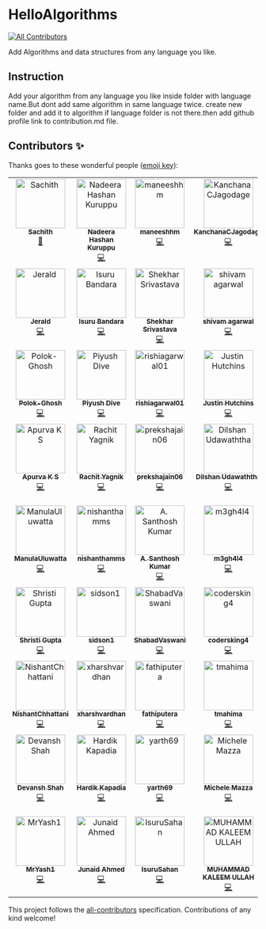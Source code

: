 # HelloAlgorithms
<!-- ALL-CONTRIBUTORS-BADGE:START - Do not remove or modify this section -->
[![All Contributors](https://img.shields.io/badge/all_contributors-61-orange.svg?style=flat-square)](#contributors-)
<!-- ALL-CONTRIBUTORS-BADGE:END -->
Add Algorithms and data structures from any language you like.

## Instruction
Add your algorithm from any language you like inside folder with language name.But dont add same algorithm in same language twice.
create new folder and add it to algorithm if language folder is not there.then add github profile link to contribution.md file.


## Contributors ✨

Thanks goes to these wonderful people ([emoji key](https://allcontributors.org/docs/en/emoji-key)):

<!-- ALL-CONTRIBUTORS-LIST:START - Do not remove or modify this section -->
<!-- prettier-ignore-start -->
<!-- markdownlint-disable -->
<table>
  <tbody>
    <tr>
      <td align="center" valign="top" width="14.28%"><a href="http://www.linkedin.com/in/sachithsiriwardana/"><img src="https://avatars2.githubusercontent.com/u/40508640?v=4?s=100" width="100px;" alt="Sachith"/><br /><sub><b>Sachith</b></sub></a><br /><a href="#maintenance-sachith-1" title="Maintenance">🚧</a></td>
      <td align="center" valign="top" width="14.28%"><a href="https://github.com/lucifer955"><img src="https://avatars2.githubusercontent.com/u/37404014?v=4?s=100" width="100px;" alt="Nadeera Hashan Kuruppu"/><br /><sub><b>Nadeera Hashan Kuruppu</b></sub></a><br /><a href="https://github.com/sachith-1/helloAlgorithm/commits?author=lucifer955" title="Code">💻</a></td>
      <td align="center" valign="top" width="14.28%"><a href="https://github.com/maneeshhm"><img src="https://avatars0.githubusercontent.com/u/29896563?v=4?s=100" width="100px;" alt="maneeshhm"/><br /><sub><b>maneeshhm</b></sub></a><br /><a href="https://github.com/sachith-1/helloAlgorithm/commits?author=maneeshhm" title="Code">💻</a></td>
      <td align="center" valign="top" width="14.28%"><a href="https://github.com/KanchanaCJagodage"><img src="https://avatars2.githubusercontent.com/u/42747265?v=4?s=100" width="100px;" alt="KanchanaCJagodage"/><br /><sub><b>KanchanaCJagodage</b></sub></a><br /><a href="https://github.com/sachith-1/helloAlgorithm/commits?author=KanchanaCJagodage" title="Code">💻</a></td>
      <td align="center" valign="top" width="14.28%"><a href="https://github.com/nikhil05-code"><img src="https://avatars2.githubusercontent.com/u/53990224?v=4?s=100" width="100px;" alt="nikhil05-code"/><br /><sub><b>nikhil05-code</b></sub></a><br /><a href="https://github.com/sachith-1/helloAlgorithm/commits?author=nikhil05-code" title="Code">💻</a></td>
      <td align="center" valign="top" width="14.28%"><a href="https://www.linkedin.com/in/sunera-sunilaka-a0ab30193"><img src="https://avatars2.githubusercontent.com/u/34810235?v=4?s=100" width="100px;" alt="Sunera Sunilaka"/><br /><sub><b>Sunera Sunilaka</b></sub></a><br /><a href="https://github.com/sachith-1/helloAlgorithm/commits?author=Sunera-2216" title="Code">💻</a></td>
      <td align="center" valign="top" width="14.28%"><a href="http://www.uwu.ac.lk"><img src="https://avatars3.githubusercontent.com/u/37569547?v=4?s=100" width="100px;" alt="Dasith Deelaka"/><br /><sub><b>Dasith Deelaka</b></sub></a><br /><a href="https://github.com/sachith-1/helloAlgorithm/commits?author=DasithDeelaka" title="Code">💻</a></td>
    </tr>
    <tr>
      <td align="center" valign="top" width="14.28%"><a href="https://github.com/jeraldlyh"><img src="https://avatars2.githubusercontent.com/u/37609749?v=4?s=100" width="100px;" alt="Jerald"/><br /><sub><b>Jerald</b></sub></a><br /><a href="https://github.com/sachith-1/helloAlgorithm/commits?author=jeraldlyh" title="Code">💻</a></td>
      <td align="center" valign="top" width="14.28%"><a href="https://github.com/Achiraisuru"><img src="https://avatars1.githubusercontent.com/u/55431705?v=4?s=100" width="100px;" alt="Isuru Bandara"/><br /><sub><b>Isuru Bandara</b></sub></a><br /><a href="https://github.com/sachith-1/helloAlgorithm/commits?author=Achiraisuru" title="Code">💻</a></td>
      <td align="center" valign="top" width="14.28%"><a href="https://github.com/skrstv123"><img src="https://avatars0.githubusercontent.com/u/47166055?v=4?s=100" width="100px;" alt="Shekhar Srivastava"/><br /><sub><b>Shekhar Srivastava</b></sub></a><br /><a href="https://github.com/sachith-1/helloAlgorithm/commits?author=skrstv123" title="Code">💻</a></td>
      <td align="center" valign="top" width="14.28%"><a href="https://github.com/shivamagarwal1999"><img src="https://avatars0.githubusercontent.com/u/43515429?v=4?s=100" width="100px;" alt="shivam agarwal"/><br /><sub><b>shivam agarwal</b></sub></a><br /><a href="https://github.com/sachith-1/helloAlgorithm/commits?author=shivamagarwal1999" title="Code">💻</a></td>
      <td align="center" valign="top" width="14.28%"><a href="https://github.com/shivagrwl312"><img src="https://avatars3.githubusercontent.com/u/56114763?v=4?s=100" width="100px;" alt="shivagrwl312"/><br /><sub><b>shivagrwl312</b></sub></a><br /><a href="https://github.com/sachith-1/helloAlgorithm/commits?author=shivagrwl312" title="Code">💻</a></td>
      <td align="center" valign="top" width="14.28%"><a href="https://github.com/wimanshaherath"><img src="https://avatars.githubusercontent.com/u/49340101?v=4?s=100" width="100px;" alt="wimanshaherath"/><br /><sub><b>wimanshaherath</b></sub></a><br /><a href="https://github.com/sachith-1/helloAlgorithm/commits?author=wimanshaherath" title="Code">💻</a></td>
      <td align="center" valign="top" width="14.28%"><a href="https://www.linkedin.com/in/hashini-munasinghe-37a42a1a8/"><img src="https://avatars.githubusercontent.com/u/52965775?v=4?s=100" width="100px;" alt="Hashini Munasinghe"/><br /><sub><b>Hashini Munasinghe</b></sub></a><br /><a href="https://github.com/sachith-1/helloAlgorithm/commits?author=Hashininirasha" title="Code">💻</a></td>
    </tr>
    <tr>
      <td align="center" valign="top" width="14.28%"><a href="https://github.com/Polokghosh53"><img src="https://avatars.githubusercontent.com/u/57084217?v=4?s=100" width="100px;" alt="Polok-Ghosh"/><br /><sub><b>Polok-Ghosh</b></sub></a><br /><a href="https://github.com/sachith-1/helloAlgorithm/commits?author=Polokghosh53" title="Code">💻</a></td>
      <td align="center" valign="top" width="14.28%"><a href="https://github.com/PiyushDive"><img src="https://avatars.githubusercontent.com/u/71512357?v=4?s=100" width="100px;" alt="Piyush Dive"/><br /><sub><b>Piyush Dive</b></sub></a><br /><a href="https://github.com/sachith-1/helloAlgorithm/commits?author=PiyushDive" title="Code">💻</a></td>
      <td align="center" valign="top" width="14.28%"><a href="https://github.com/rishi29dec"><img src="https://avatars.githubusercontent.com/u/87906717?v=4?s=100" width="100px;" alt="rishiagarwal01"/><br /><sub><b>rishiagarwal01</b></sub></a><br /><a href="https://github.com/sachith-1/helloAlgorithm/commits?author=rishi29dec" title="Code">💻</a></td>
      <td align="center" valign="top" width="14.28%"><a href="https://jushutch.com"><img src="https://avatars.githubusercontent.com/u/44933935?v=4?s=100" width="100px;" alt="Justin Hutchins"/><br /><sub><b>Justin Hutchins</b></sub></a><br /><a href="https://github.com/sachith-1/helloAlgorithm/commits?author=jushutch" title="Code">💻</a></td>
      <td align="center" valign="top" width="14.28%"><a href="https://github.com/menthula001"><img src="https://avatars.githubusercontent.com/u/91949812?v=4?s=100" width="100px;" alt="menthula001"/><br /><sub><b>menthula001</b></sub></a><br /><a href="https://github.com/sachith-1/helloAlgorithm/commits?author=menthula001" title="Code">💻</a></td>
      <td align="center" valign="top" width="14.28%"><a href="http://www.uwu.ac.lk"><img src="https://avatars.githubusercontent.com/u/57798902?v=4?s=100" width="100px;" alt="deelaka-1"/><br /><sub><b>deelaka-1</b></sub></a><br /><a href="https://github.com/sachith-1/helloAlgorithm/commits?author=deelaka1019" title="Code">💻</a></td>
      <td align="center" valign="top" width="14.28%"><a href="https://github.com/KishanUtkarsh"><img src="https://avatars.githubusercontent.com/u/59743564?v=4?s=100" width="100px;" alt="Kishan Utkarsh"/><br /><sub><b>Kishan Utkarsh</b></sub></a><br /><a href="https://github.com/sachith-1/helloAlgorithm/commits?author=KishanUtkarsh" title="Code">💻</a></td>
    </tr>
    <tr>
      <td align="center" valign="top" width="14.28%"><a href="https://github.com/Apurva-K-S"><img src="https://avatars.githubusercontent.com/u/50547507?v=4?s=100" width="100px;" alt="Apurva K S"/><br /><sub><b>Apurva K S</b></sub></a><br /><a href="https://github.com/sachith-1/helloAlgorithm/commits?author=Apurva-K-S" title="Code">💻</a></td>
      <td align="center" valign="top" width="14.28%"><a href="https://github.com/rachit98"><img src="https://avatars.githubusercontent.com/u/25248699?v=4?s=100" width="100px;" alt="Rachit Yagnik"/><br /><sub><b>Rachit Yagnik</b></sub></a><br /><a href="https://github.com/sachith-1/helloAlgorithm/commits?author=rachit98" title="Code">💻</a></td>
      <td align="center" valign="top" width="14.28%"><a href="https://github.com/prekshajain06"><img src="https://avatars.githubusercontent.com/u/85805109?v=4?s=100" width="100px;" alt="prekshajain06"/><br /><sub><b>prekshajain06</b></sub></a><br /><a href="https://github.com/sachith-1/helloAlgorithm/commits?author=prekshajain06" title="Code">💻</a></td>
      <td align="center" valign="top" width="14.28%"><a href="https://github.com/DilshanUdawaththa"><img src="https://avatars.githubusercontent.com/u/37608891?v=4?s=100" width="100px;" alt="Dilshan Udawaththa"/><br /><sub><b>Dilshan Udawaththa</b></sub></a><br /><a href="https://github.com/sachith-1/helloAlgorithm/commits?author=DilshanUdawaththa" title="Code">💻</a></td>
      <td align="center" valign="top" width="14.28%"><a href="https://github.com/riyabhatia26"><img src="https://avatars.githubusercontent.com/u/21179525?v=4?s=100" width="100px;" alt="riyabhatia26"/><br /><sub><b>riyabhatia26</b></sub></a><br /><a href="https://github.com/sachith-1/helloAlgorithm/commits?author=riyabhatia26" title="Code">💻</a></td>
      <td align="center" valign="top" width="14.28%"><a href="https://github.com/kalracodes"><img src="https://avatars.githubusercontent.com/u/82551477?v=4?s=100" width="100px;" alt="Aryan Kalra"/><br /><sub><b>Aryan Kalra</b></sub></a><br /><a href="https://github.com/sachith-1/helloAlgorithm/commits?author=kalracodes" title="Code">💻</a></td>
      <td align="center" valign="top" width="14.28%"><a href="https://github.com/kavigayamini"><img src="https://avatars.githubusercontent.com/u/67574319?v=4?s=100" width="100px;" alt="Kavindya Iddamalgoda"/><br /><sub><b>Kavindya Iddamalgoda</b></sub></a><br /><a href="https://github.com/sachith-1/helloAlgorithm/commits?author=kavigayamini" title="Code">💻</a></td>
    </tr>
    <tr>
      <td align="center" valign="top" width="14.28%"><a href="http://linkedin.com/in/manulauluwatta"><img src="https://avatars.githubusercontent.com/u/29893232?v=4?s=100" width="100px;" alt="ManulaUluwatta"/><br /><sub><b>ManulaUluwatta</b></sub></a><br /><a href="https://github.com/sachith-1/helloAlgorithm/commits?author=ManulaUluwatta" title="Code">💻</a></td>
      <td align="center" valign="top" width="14.28%"><a href="https://github.com/nishanthamms"><img src="https://avatars.githubusercontent.com/u/55949688?v=4?s=100" width="100px;" alt="nishanthamms"/><br /><sub><b>nishanthamms</b></sub></a><br /><a href="https://github.com/sachith-1/helloAlgorithm/commits?author=nishanthamms" title="Code">💻</a></td>
      <td align="center" valign="top" width="14.28%"><a href="https://github.com/Santhoshstark06"><img src="https://avatars.githubusercontent.com/u/58947968?v=4?s=100" width="100px;" alt="A. Santhosh Kumar"/><br /><sub><b>A. Santhosh Kumar</b></sub></a><br /><a href="https://github.com/sachith-1/helloAlgorithm/commits?author=Santhoshstark06" title="Code">💻</a></td>
      <td align="center" valign="top" width="14.28%"><a href="https://m3gh4l4.github.io/MeghalaPasikanti/"><img src="https://avatars.githubusercontent.com/u/63804116?v=4?s=100" width="100px;" alt="m3gh4l4"/><br /><sub><b>m3gh4l4</b></sub></a><br /><a href="https://github.com/sachith-1/helloAlgorithm/commits?author=m3gh4l4" title="Code">💻</a></td>
      <td align="center" valign="top" width="14.28%"><a href="https://m3g4n127001.github.io/MeghanaPasikanti/"><img src="https://avatars.githubusercontent.com/u/54206748?v=4?s=100" width="100px;" alt="Meghana Pasikanti"/><br /><sub><b>Meghana Pasikanti</b></sub></a><br /><a href="https://github.com/sachith-1/helloAlgorithm/commits?author=m3g4n127001" title="Code">💻</a></td>
      <td align="center" valign="top" width="14.28%"><a href="https://sachin-ghait-blog.netlify.app/"><img src="https://avatars.githubusercontent.com/u/26434312?v=4?s=100" width="100px;" alt="Sachin Ghait"/><br /><sub><b>Sachin Ghait</b></sub></a><br /><a href="https://github.com/sachith-1/helloAlgorithm/commits?author=ssghait007" title="Code">💻</a></td>
      <td align="center" valign="top" width="14.28%"><a href="https://github.com/Ankit-kumar65"><img src="https://avatars.githubusercontent.com/u/77197538?v=4?s=100" width="100px;" alt="Ankit Kumar"/><br /><sub><b>Ankit Kumar</b></sub></a><br /><a href="https://github.com/sachith-1/helloAlgorithm/commits?author=Ankit-kumar65" title="Code">💻</a></td>
    </tr>
    <tr>
      <td align="center" valign="top" width="14.28%"><a href="https://github.com/shristigupta1408"><img src="https://avatars.githubusercontent.com/u/68809622?v=4?s=100" width="100px;" alt="Shristi Gupta"/><br /><sub><b>Shristi Gupta</b></sub></a><br /><a href="https://github.com/sachith-1/helloAlgorithm/commits?author=shristigupta1408" title="Code">💻</a></td>
      <td align="center" valign="top" width="14.28%"><a href="https://github.com/sidson1"><img src="https://avatars.githubusercontent.com/u/72189602?v=4?s=100" width="100px;" alt="sidson1"/><br /><sub><b>sidson1</b></sub></a><br /><a href="https://github.com/sachith-1/helloAlgorithm/commits?author=sidson1" title="Code">💻</a></td>
      <td align="center" valign="top" width="14.28%"><a href="https://github.com/ShabadVaswani"><img src="https://avatars.githubusercontent.com/u/72546893?v=4?s=100" width="100px;" alt="ShabadVaswani"/><br /><sub><b>ShabadVaswani</b></sub></a><br /><a href="https://github.com/sachith-1/helloAlgorithm/commits?author=ShabadVaswani" title="Code">💻</a></td>
      <td align="center" valign="top" width="14.28%"><a href="https://github.com/codersking4"><img src="https://avatars.githubusercontent.com/u/92431106?v=4?s=100" width="100px;" alt="codersking4"/><br /><sub><b>codersking4</b></sub></a><br /><a href="https://github.com/sachith-1/helloAlgorithm/commits?author=codersking4" title="Code">💻</a></td>
      <td align="center" valign="top" width="14.28%"><a href="https://github.com/tprototype"><img src="https://avatars.githubusercontent.com/u/68457309?v=4?s=100" width="100px;" alt="the_prototype"/><br /><sub><b>the_prototype</b></sub></a><br /><a href="https://github.com/sachith-1/helloAlgorithm/commits?author=tprototype" title="Code">💻</a></td>
      <td align="center" valign="top" width="14.28%"><a href="http://ajayveeraveni.me"><img src="https://avatars.githubusercontent.com/u/54075270?v=4?s=100" width="100px;" alt="Ajay"/><br /><sub><b>Ajay</b></sub></a><br /><a href="https://github.com/sachith-1/helloAlgorithm/commits?author=Ajay-creator" title="Code">💻</a></td>
      <td align="center" valign="top" width="14.28%"><a href="https://github.com/bakuku22"><img src="https://avatars.githubusercontent.com/u/81952948?v=4?s=100" width="100px;" alt="Bakuku"/><br /><sub><b>Bakuku</b></sub></a><br /><a href="https://github.com/sachith-1/helloAlgorithm/commits?author=bakuku22" title="Code">💻</a></td>
    </tr>
    <tr>
      <td align="center" valign="top" width="14.28%"><a href="https://github.com/NishantChhattani"><img src="https://avatars.githubusercontent.com/u/20257830?v=4?s=100" width="100px;" alt="NishantChhattani"/><br /><sub><b>NishantChhattani</b></sub></a><br /><a href="https://github.com/sachith-1/helloAlgorithm/commits?author=NishantChhattani" title="Code">💻</a></td>
      <td align="center" valign="top" width="14.28%"><a href="https://github.com/xharshvardhan"><img src="https://avatars.githubusercontent.com/u/90440920?v=4?s=100" width="100px;" alt="xharshvardhan"/><br /><sub><b>xharshvardhan</b></sub></a><br /><a href="https://github.com/sachith-1/helloAlgorithm/commits?author=xharshvardhan" title="Code">💻</a></td>
      <td align="center" valign="top" width="14.28%"><a href="http://linktr.ee/fathiputera"><img src="https://avatars.githubusercontent.com/u/89507753?v=4?s=100" width="100px;" alt="fathiputera"/><br /><sub><b>fathiputera</b></sub></a><br /><a href="https://github.com/sachith-1/helloAlgorithm/commits?author=fathiputera" title="Code">💻</a></td>
      <td align="center" valign="top" width="14.28%"><a href="https://github.com/tmahima"><img src="https://avatars.githubusercontent.com/u/91789037?v=4?s=100" width="100px;" alt="tmahima"/><br /><sub><b>tmahima</b></sub></a><br /><a href="https://github.com/sachith-1/helloAlgorithm/commits?author=tmahima" title="Code">💻</a></td>
      <td align="center" valign="top" width="14.28%"><a href="https://github.com/AlyfarhanKhan"><img src="https://avatars.githubusercontent.com/u/92777802?v=4?s=100" width="100px;" alt="Farhan Khan"/><br /><sub><b>Farhan Khan</b></sub></a><br /><a href="https://github.com/sachith-1/helloAlgorithm/commits?author=AlyfarhanKhan" title="Code">💻</a></td>
      <td align="center" valign="top" width="14.28%"><a href="https://github.com/MalikMuneebshahid86"><img src="https://avatars.githubusercontent.com/u/74771568?v=4?s=100" width="100px;" alt="MalikMuneebshahid86"/><br /><sub><b>MalikMuneebshahid86</b></sub></a><br /><a href="https://github.com/sachith-1/helloAlgorithm/commits?author=MalikMuneebshahid86" title="Code">💻</a></td>
      <td align="center" valign="top" width="14.28%"><a href="https://github.com/HarshitJain28"><img src="https://avatars.githubusercontent.com/u/66867971?v=4?s=100" width="100px;" alt="HarryPuttar"/><br /><sub><b>HarryPuttar</b></sub></a><br /><a href="https://github.com/sachith-1/helloAlgorithm/commits?author=HarshitJain28" title="Code">💻</a></td>
    </tr>
    <tr>
      <td align="center" valign="top" width="14.28%"><a href="https://github.com/DEV270201"><img src="https://avatars.githubusercontent.com/u/56965636?v=4?s=100" width="100px;" alt="Devansh Shah"/><br /><sub><b>Devansh Shah</b></sub></a><br /><a href="https://github.com/sachith-1/helloAlgorithm/commits?author=DEV270201" title="Code">💻</a></td>
      <td align="center" valign="top" width="14.28%"><a href="https://thecoderenroute.github.io/"><img src="https://avatars.githubusercontent.com/u/32408025?v=4?s=100" width="100px;" alt="Hardik Kapadia"/><br /><sub><b>Hardik Kapadia</b></sub></a><br /><a href="https://github.com/sachith-1/helloAlgorithm/commits?author=thecoderenroute" title="Code">💻</a></td>
      <td align="center" valign="top" width="14.28%"><a href="https://github.com/yarth69"><img src="https://avatars.githubusercontent.com/u/85400617?v=4?s=100" width="100px;" alt="yarth69"/><br /><sub><b>yarth69</b></sub></a><br /><a href="https://github.com/sachith-1/helloAlgorithm/commits?author=yarth69" title="Code">💻</a></td>
      <td align="center" valign="top" width="14.28%"><a href="https://github.com/mclmza"><img src="https://avatars.githubusercontent.com/u/7353871?v=4?s=100" width="100px;" alt="Michele Mazza"/><br /><sub><b>Michele Mazza</b></sub></a><br /><a href="https://github.com/sachith-1/helloAlgorithm/commits?author=mclmza" title="Code">💻</a></td>
      <td align="center" valign="top" width="14.28%"><a href="https://github.com/luciasanti"><img src="https://avatars.githubusercontent.com/u/86559620?v=4?s=100" width="100px;" alt="Lucia de Santi Serafim"/><br /><sub><b>Lucia de Santi Serafim</b></sub></a><br /><a href="https://github.com/sachith-1/helloAlgorithm/commits?author=luciasanti" title="Code">💻</a></td>
      <td align="center" valign="top" width="14.28%"><a href="https://github.com/joaoguazzelli"><img src="https://avatars.githubusercontent.com/u/33009671?v=4?s=100" width="100px;" alt="Guazzelli"/><br /><sub><b>Guazzelli</b></sub></a><br /><a href="https://github.com/sachith-1/helloAlgorithm/commits?author=joaoguazzelli" title="Code">💻</a></td>
      <td align="center" valign="top" width="14.28%"><a href="https://github.com/priyal-babel"><img src="https://avatars.githubusercontent.com/u/60316882?v=4?s=100" width="100px;" alt="Priyal Babel"/><br /><sub><b>Priyal Babel</b></sub></a><br /><a href="https://github.com/sachith-1/helloAlgorithm/commits?author=priyal-babel" title="Code">💻</a></td>
    </tr>
    <tr>
      <td align="center" valign="top" width="14.28%"><a href="https://github.com/MrYash1"><img src="https://avatars.githubusercontent.com/u/93140432?v=4?s=100" width="100px;" alt="MrYash1"/><br /><sub><b>MrYash1</b></sub></a><br /><a href="https://github.com/sachith-1/helloAlgorithm/commits?author=MrYash1" title="Code">💻</a></td>
      <td align="center" valign="top" width="14.28%"><a href="https://junaidahmed032cui.wixsite.com/my-site"><img src="https://avatars.githubusercontent.com/u/74968802?v=4?s=100" width="100px;" alt="Junaid Ahmed"/><br /><sub><b>Junaid Ahmed</b></sub></a><br /><a href="https://github.com/sachith-1/helloAlgorithm/commits?author=JunaidAhmed032" title="Code">💻</a></td>
      <td align="center" valign="top" width="14.28%"><a href="https://github.com/IsuruSahan"><img src="https://avatars.githubusercontent.com/u/51040478?v=4?s=100" width="100px;" alt="IsuruSahan"/><br /><sub><b>IsuruSahan</b></sub></a><br /><a href="https://github.com/sachith-1/helloAlgorithm/commits?author=IsuruSahan" title="Code">💻</a></td>
      <td align="center" valign="top" width="14.28%"><a href="https://github.com/fa19bce007"><img src="https://avatars.githubusercontent.com/u/92902603?v=4?s=100" width="100px;" alt="MUHAMMAD KALEEM ULLAH"/><br /><sub><b>MUHAMMAD KALEEM ULLAH</b></sub></a><br /><a href="https://github.com/sachith-1/helloAlgorithm/commits?author=fa19bce007" title="Code">💻</a></td>
      <td align="center" valign="top" width="14.28%"><a href="https://github.com/aryacodez"><img src="https://avatars.githubusercontent.com/u/69688408?v=4?s=100" width="100px;" alt="Arya Sarkar"/><br /><sub><b>Arya Sarkar</b></sub></a><br /><a href="https://github.com/sachith-1/helloAlgorithm/commits?author=aryacodez" title="Code">💻</a></td>
    </tr>
  </tbody>
</table>

<!-- markdownlint-restore -->
<!-- prettier-ignore-end -->

<!-- ALL-CONTRIBUTORS-LIST:END -->

This project follows the [all-contributors](https://github.com/all-contributors/all-contributors) specification. Contributions of any kind welcome!